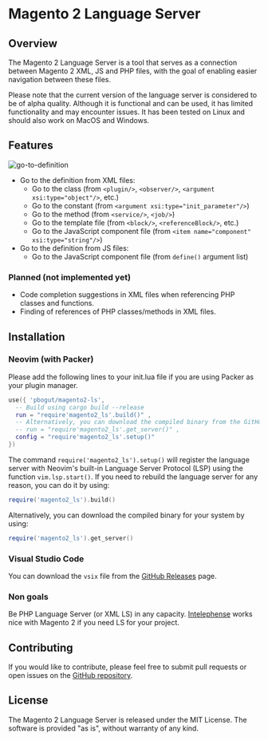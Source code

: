 # Magento 2 Language Server

## Overview

The Magento 2 Language Server is a tool that serves as a connection between Magento 2 XML, JS and PHP files, with the goal of enabling easier navigation between these files.

Please note that the current version of the language server is considered to be of alpha quality. Although it is functional and can be used, it has limited functionality and may encounter issues. It has been tested on Linux and should also work on MacOS and Windows.

## Features

![go-to-definition](https://github.com/pbogut/magento2-ls/assets/1702152/20f556a8-5024-4a1b-befd-26ef1ded6000)

- Go to the definition from XML files:
   - Go to the class (from `<plugin/>`, `<observer/>`, `<argument xsi:type="object"/>`, etc.)
   - Go to the constant (from `<argument xsi:type="init_parameter"/>`)
   - Go to the method (from `<service/>`, `<job/>`)
   - Go to the template file (from `<block/>`, `<referenceBlock/>`, etc.)
   - Go to the JavaScript component file (from `<item name="component" xsi:type="string"/>`)
 - Go to the definition from JS files:
   - Go to the JavaScript component file (from `define()` argument list)

### Planned (not implemented yet)
 - Code completion suggestions in XML files when referencing PHP classes and functions.
 - Finding of references of PHP classes/methods in XML files.

## Installation

### Neovim (with Packer)

Please add the following lines to your init.lua file if you are using Packer as your plugin manager.

```lua
use({ 'pbogut/magento2-ls', 
  -- Build using cargo build --release
  run = "require'magento2_ls'.build()" ,
  -- Alternatively, you can download the compiled binary from the GitHub release.
  -- run = "require'magento2_ls'.get_server()" ,
  config = "require'magento2_ls'.setup()" 
})
```

The command `require('magento2_ls').setup()` will register the language server with Neovim's built-in Language Server Protocol (LSP) using the function `vim.lsp.start()`. If you need to rebuild the language server for any reason, you can do it by using:

```lua
require('magento2_ls').build()
```

Alternatively, you can download the compiled binary for your system by using:

```lua
require('magento2_ls').get_server()
```

### Visual Studio Code

You can download the `vsix` file from the [GitHub Releases](https://github.com/pbogut/magento2-ls/releases) page.

### Non goals

Be PHP Language Server (or XML LS) in any capacity. 
[Intelephense](https://intelephense.com/) works nice with Magento 2 if you need 
LS for your project.

## Contributing

If you would like to contribute, please feel free to submit pull requests or open issues on the [GitHub repository](https://github.com/pbogut/magento2-ls). 

## License

The Magento 2 Language Server is released under the MIT License.
The software is provided "as is", without warranty of any kind.
